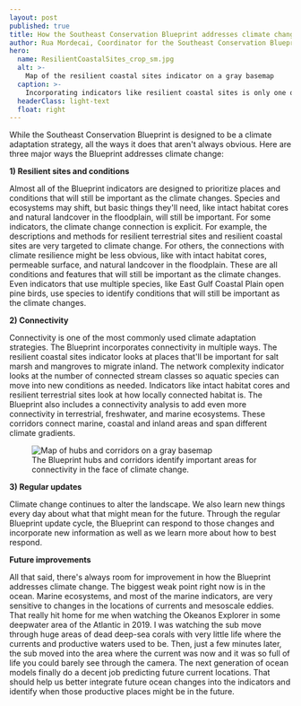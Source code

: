 ```yaml
---
layout: post
published: true
title: How the Southeast Conservation Blueprint addresses climate change
author: Rua Mordecai, Coordinator for the Southeast Conservation Blueprint
hero:
  name: ResilientCoastalSites_crop_sm.jpg
  alt: >-
    Map of the resilient coastal sites indicator on a gray basemap
  caption: >-
    Incorporating indicators like resilient coastal sites is only one of the ways that the Blueprint serves as a climate adaptation strategy.
  headerClass: light-text
  float: right
---
```

While the Southeast Conservation Blueprint is designed to be a climate adaptation strategy, all the ways it does that aren't always obvious. Here are three major ways the Blueprint addresses climate change:

**1) Resilient sites and conditions**  

Almost all of the Blueprint indicators are designed to prioritize places and conditions that will still be important as the climate changes. Species and ecosystems may shift, but basic things they'll need, like intact habitat cores and natural landcover in the floodplain, will still be important.<!--more--> For some indicators, the climate change connection is explicit. For example, the descriptions and methods for resilient terrestrial sites and resilient coastal sites are very targeted to climate change. For others, the connections with climate resilience might be less obvious, like with intact habitat cores, permeable surface, and natural landcover in the floodplain. These are all conditions and features that will still be important as the climate changes. Even indicators that use multiple species, like East Gulf Coastal Plain open pine birds, use species to identify conditions that will still be important as the climate changes.

**2) Connectivity**  

Connectivity is one of the most commonly used climate adaptation strategies. The Blueprint incorporates connectivity in multiple ways. The resilient coastal sites indicator looks at places that'll be important for salt marsh and mangroves to migrate inland. The network complexity indicator looks at the number of connected stream classes so aquatic species can move into new conditions as needed. Indicators like intact habitat cores and resilient terrestrial sites look at how locally connected habitat is. The Blueprint also includes a connectivity analysis to add even more connectivity in terrestrial, freshwater, and marine ecosystems. 
These corridors connect marine, coastal and inland areas and span different climate gradients.

<figure>
  <img src="http://secassoutheast.org/images/HubsAndCorridorsBlog_crop_sm.jpg" alt="Map of hubs and corridors on a gray basemap"/>
  <figcaption>The Blueprint hubs and corridors identify important areas for connectivity in the face of climate change.</figcaption>
</figure>  

**3) Regular updates**  

Climate change continues to alter the landscape. We also learn new things every day about what that might mean for the future. Through the regular Blueprint update cycle, the Blueprint can respond to those changes and incorporate new information as well as we learn more about how to best respond. 

**Future improvements**

All that said, there's always room for improvement in how the Blueprint addresses climate change. The biggest weak point right now is in the ocean. Marine ecosystems, and most of the marine indicators, are very sensitive to changes in the locations of currents and mesoscale eddies. That really hit home for me when watching the Okeanos Explorer in some deepwater area of the Atlantic in 2019. I was watching the sub move through huge areas of dead deep-sea corals with very little life where the currents and productive waters used to be. Then, just a few minutes later, the sub moved into the area where the current was now and it was so full of life you could barely see through the camera. The next generation of ocean models finally do a decent job predicting future current locations. That should help us better integrate future ocean changes into the indicators and identify when those productive places might be in the future.
